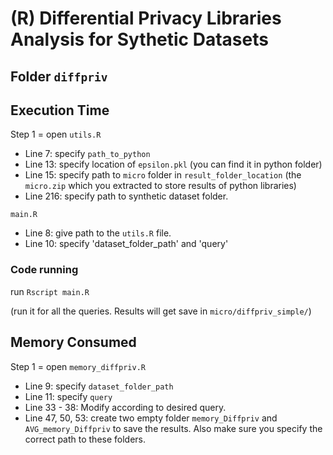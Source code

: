 
# (R) Differential Privacy Libraries Analysis for Sythetic Datasets

## Folder `diffpriv`

## Execution Time

Step 1 = open `utils.R`
- Line 7: specify `path_to_python`
- Line 13: specify location of `epsilon.pkl` (you can find it in python folder)
- Line 15: specify path to `micro` folder in `result_folder_location` (the `micro.zip` which you extracted to store results of python libraries)
- Line 216: specify path to synthetic dataset folder.

`main.R`
- Line 8: give path to the `utils.R` file.
- Line 10: specify 'dataset_folder_path' and 'query'

### Code running

run `Rscript main.R`

(run it for all the queries. Results will get save in `micro/diffpriv_simple/`)

## Memory Consumed

Step 1 = open `memory_diffpriv.R`
- Line 9: specify `dataset_folder_path`
- Line 11: specify `query`
- Line 33 - 38: Modify according to desired query. 
- Line 47, 50, 53: create two empty folder `memory_Diffpriv` and `AVG_memory_Diffpriv` to save the results. Also make sure you specify the correct path to these folders.
